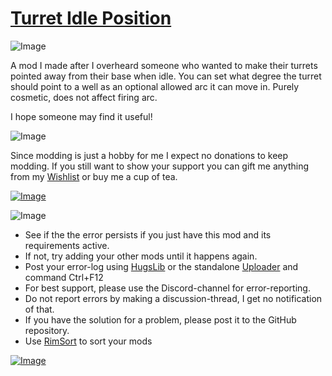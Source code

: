 # [Turret Idle Position](https://steamcommunity.com/sharedfiles/filedetails/?id=3296768739)

![Image](https://i.imgur.com/iCj5o7O.png)

A mod I made after I overheard someone who wanted to make their turrets pointed away from their base when idle.
You can set what degree the turret should point to a well as an optional allowed arc it can move in.
Purely cosmetic, does not affect firing arc.

I hope someone may find it useful!

![Image](https://i.imgur.com/Ds0rBAD.png)

Since modding is just a hobby for me I expect no donations to keep modding. If you still want to show your support you can gift me anything from my [Wishlist](https://store.steampowered.com/wishlist/id/Mlie) or buy me a cup of tea.

[![Image](https://i.imgur.com/VWG0yff.png)](https://ko-fi.com/G2G55DDYD)

![Image](https://i.imgur.com/5xwDG6H.png)



-  See if the the error persists if you just have this mod and its requirements active.
-  If not, try adding your other mods until it happens again.
-  Post your error-log using [HugsLib](https://steamcommunity.com/workshop/filedetails/?id=818773962) or the standalone [Uploader](https://steamcommunity.com/sharedfiles/filedetails/?id=2873415404) and command Ctrl+F12
-  For best support, please use the Discord-channel for error-reporting.
-  Do not report errors by making a discussion-thread, I get no notification of that.
-  If you have the solution for a problem, please post it to the GitHub repository.
-  Use [RimSort](https://github.com/RimSort/RimSort/releases/latest) to sort your mods



[![Image](https://img.shields.io/github/v/release/emipa606/TurretIdlePosition?label=latest%20version&style=plastic&labelColor=0070cd&color=white)](https://steamcommunity.com/sharedfiles/filedetails/changelog/3296768739)
